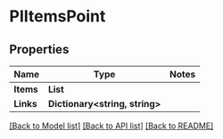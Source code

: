 # PIItemsPoint

## Properties
Name | Type | Notes
------------ | ------------- | -------------
**Items** | **List<PIPoint>**
**Links** | **Dictionary<string, string>**

[[Back to Model list]](../../README.md#documentation-for-models) [[Back to API list]](../../README.md#documentation-for-api-endpoints) [[Back to README]](../../README.md)
